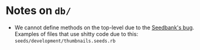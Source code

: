 Notes on `db/`
=============

* We cannot define methods on the top-level due to the
[Seedbank's bug][seedbank-bug]. Examples of files that use shitty code due to
this: `seeds/development/thumbnails.seeds.rb`

[seedbank-bug]: https://github.com/james2m/seedbank/issues/19
